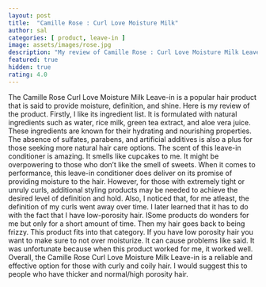 ```yaml
---
layout: post
title:  "Camille Rose : Curl Love Moisture Milk"
author: sal
categories: [ product, leave-in ]
image: assets/images/rose.jpg
description: "My review of Camille Rose : Curl Love Moisture Milk Leave in "
featured: true
hidden: true
rating: 4.0
---
```

The Camille Rose Curl Love Moisture Milk Leave-in is a popular hair product that is said to provide moisture, definition, and shine. Here is my review of the product.
Firstly, I like its ingredient list. It is formulated with natural ingredients such as water, rice milk, green tea extract, and aloe vera juice. These ingredients are known for their hydrating and nourishing properties. The absence of sulfates, parabens, and artificial additives is also a plus for those seeking more natural hair care options.
The scent of this leave-in conditioner is amazing. It smells like cupcakes to me. It might be overpowering to those who don’t like the smell of sweets.
When it comes to performance, this leave-in conditioner does deliver on its promise of providing moisture to the hair. However, for those with extremely tight or unruly curls, additional styling products may be needed to achieve the desired level of definition and hold.
Also, I noticed that, for me atleast, the definition of my curls went away over time. I later learned that it has to do with the fact that I have low-porosity hair. ISome products do wonders for me but only for a short amount of time. Then my hair goes back to being frizzy. This product fits into that category. If you have low porosity hair you want to make sure to not over moisturize.  It can cause problems like said. It was unfortunate because when this product worked for me, it worked well.
Overall, the Camille Rose Curl Love Moisture Milk Leave-in is a reliable and effective option for those with curly and coily hair. I would suggest this to people who have thicker and normal/high porosity hair.
